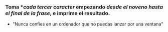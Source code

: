 ### Toma **cada tercer caracter* empezando *desde el noveno hasta el final de la frase*, e imprime el resultado.

- "Nunca confíes en un ordenador que no puedas lanzar por una ventana"